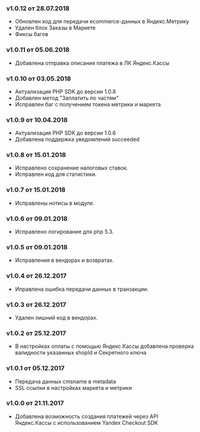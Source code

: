 ### v1.0.12 от 28.07.2018
* Обновлен код для передачи ecommerce-данных в Яндекс.Метрику
* Удален блок Заказы в Маркете 
* Фиксы багов

### v1.0.11 от 05.06.2018
* Добавлена отправка описания платежа в ЛК Яндекс.Кассы

### v1.0.10 от 03.05.2018
* Актуализация PHP SDK до версии 1.0.8
* Добавлен метод "Заплатить по частям"
* Исправлен баг с получением токена метрики и маркета

### v1.0.9 от 10.04.2018
* Актуализация PHP SDK до версии 1.0.6
* Добавлена поддержка уведомлений succeeded

### v1.0.8 от 15.01.2018
* Исправлено сохранение налоговых ставок.
* Исправлен код для статистики.

### v1.0.7 от 15.01.2018
* Исправлены нотисы в модуле.

### v1.0.6 от 09.01.2018
* Исправлено логирование для php 5.3.

### v1.0.5 от 09.01.2018
* Исправления в вендорах и возвратах.

### v1.0.4 от 26.12.2017
* Иправлена ошибка передачи данных в транзакции.

### v1.0.3 от 26.12.2017
* Удален лишний код в вендорах.

### v1.0.2 от 25.12.2017
* В настройках оплаты с помощью Яндекс.Кассы добавлена проверка валидности указанных shopId и Секретного ключа

### v1.0.1 от 05.12.2017
* Передача данных cmsname в metadata
* SSL ссылки в настройках маркета и метрики

### v1.0.0 от 21.11.2017
* Добавлена возможность создания платежей через API Яндекс.Кассы с использованием Yandex Checkout SDK